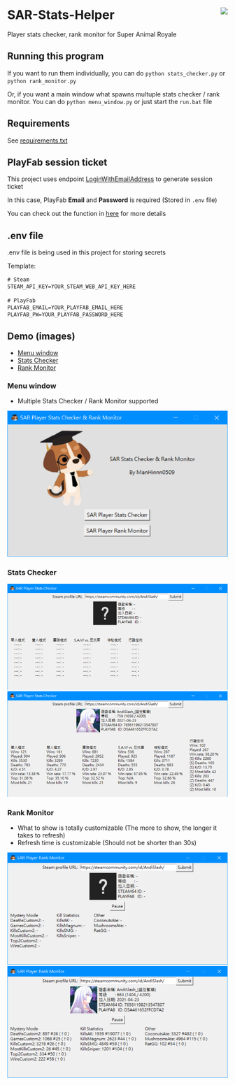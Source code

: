 # SAR-Stats-Helper <a href='#'><img src='./img/icon/dr_beagle_head.ico' align="right" height="138.5" /></a>

Player stats checker, rank monitor for Super Animal Royale

## Running this program

If you want to run them individually, you can do `python stats_checker.py` or `python rank_monitor.py`

Or, if you want a main window what spawns multuple stats checker / rank monitor. You can do `python menu_window.py` or just start the `run.bat` file

## Requirements

See [requirements.txt](requirements.txt)

## PlayFab session ticket

This project uses endpoint [LoginWithEmailAddress](https://docs.microsoft.com/en-us/rest/api/playfab/client/authentication/login-with-email-address?view=playfab-rest) to generate session ticket

In this case, PlayFab **Email** and **Password** is required (Stored in `.env` file)

You can check out the function in [here](https://github.com/ManHinnn0509/SAR-Stats-Helper/blob/main/sar/__init__.py#L11) for more details

## .env file

.env file is being used in this project for storing secrets

Template:

```
# Steam
STEAM_API_KEY=YOUR_STEAM_WEB_API_KEY_HERE

# PlayFab
PLAYFAB_EMAIL=YOUR_PLAYFAB_EMAIL_HERE
PLAYFAB_PW=YOUR_PLAYFAB_PASSWORD_HERE
```

## Demo (images)

* [Menu window](#menu-window)
* [Stats Checker](#stats-checker)
* [Rank Monitor](#rank-monitor)

### Menu window

* Multiple Stats Checker / Rank Monitor supported

![menu_window](./img/demo/menu_window.png)

### Stats Checker

![stats_checker](./img/demo/stats_checker.png)
![stats_checker_result](./img/demo/stats_checker_result.png)

### Rank Monitor

* What to show is totally customizable (The more to show, the longer it takes to refresh)
* Refresh time is customizable (Should not be shorter than 30s)

![rank_monitor](img/demo/rank_monitor.png)
![rank_monitor_result](img/demo/rank_monitor_result.png)

